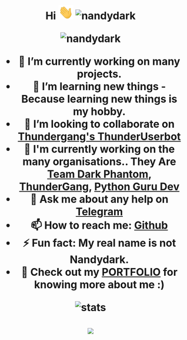 <h1 align="middle">Hi <img src="https://raw.githubusercontent.com/ABSphreak/ABSphreak/master/gifs/Hi.gif" width="40px" />
 <img src="https://user-images.githubusercontent.com/58636468/94239832-0411a600-ff30-11ea-9bac-25ec638b43a3.gif" alt="nandydark"</h1>
 

<p align="center"> <img src="https://avatars1.githubusercontent.com/u/58636468?s=460&u=c4a0745b770dd5946a7f895d7ab3543536414cd0&v=4" alt="nandydark"/p>

- 🔭 I’m currently working on many projects.
- 🌱 I’m learning new things - Because learning new things is my hobby.
- 👯 I’m looking to collaborate on [Thundergang's ThunderUserbot](https://github.com/Thundergang/thunderuserbot)
- 🤖 I'm currently working on the many organisations.. They Are [Team Dark Phantom](https://github.com/TeamDarkPhantom), [ThunderGang](https://github.com/Thundergang), [Python Guru Dev](https://github.com/Python-Guru-Dev)
- 💬 Ask me about any help on [Telegram](https://t.me/nandydark)
- 📫 How to reach me: [Github](https://github.com/nandydark)
- ⚡ Fun fact: My real name is not Nandydark.
- 🖤 Check out my [PORTFOLIO](https://nandydark.github.io/) for knowing more about me :)
<img align="centre" src="https://github-readme-stats.vercel.app/api?username=nandydark&show_icons=true&theme=radical&include_all_commits=true&count_private=true" alt="stats" />








<p align="center">
  <a href="https://github.com/nandydark">
    <img src="https://github-readme-stats.vercel.app/api/top-langs/?username=nandydark&layout=compact&theme=radical&card_width=800" />
  </a>
 



